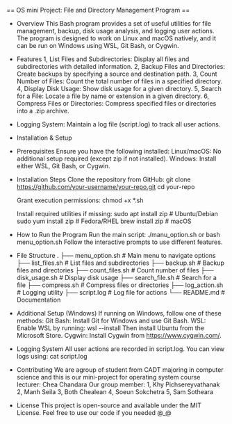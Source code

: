 == OS mini Project: File and Directory Management Program ==

- Overview
    This Bash program provides a set of useful utilities for file management, backup, disk usage analysis, and logging user actions. The program is designed to work on Linux and macOS natively, and it can be run on Windows using WSL, Git Bash, or Cygwin.

- Features
1, List Files and Subdirectories: Display all files and subdirectories with detailed information.
2, Backup Files and Directories: Create backups by specifying a source and destination path.
3, Count Number of Files: Count the total number of files in a specified directory.
4, Display Disk Usage: Show disk usage for a given directory.
5, Search for a File: Locate a file by name or extension in a given directory.
6, Compress Files or Directories: Compress specified files or directories into a .zip archive.
* Logging System: Maintain a log file (script.log) to track all user actions.

- Installation & Setup
+ Prerequisites
    Ensure you have the following installed:
    Linux/macOS: No additional setup required (except zip if not installed).
    Windows: Install either WSL, Git Bash, or Cygwin.
+ Installation Steps
  Clone the repository from GitHub:
git clone https://github.com/your-username/your-repo.git
cd your-repo

  Grant execution permissions:
    chmod +x *.sh

  Install required utilities if missing:
    sudo apt install zip  # Ubuntu/Debian
    sudo yum install zip  # Fedora/RHEL
    brew install zip      # macOS

- How to Run the Program
  Run the main script:
    ./manu_option.sh or bash menu_option.sh
Follow the interactive prompts to use different features.

- File Structure
.
├── menu_option.sh      # Main menu to navigate options
├── list_files.sh       # List files and subdirectories
├── backup.sh           # Backup files and directories
├── count_files.sh      # Count number of files
├── disk_usage.sh       # Display disk usage
├── search_file.sh      # Search for a file
├── compress.sh         # Compress files or directories
├── log_action.sh       # Logging utility
├── script.log          # Log file for actions
└── README.md           # Documentation

+ Additional Setup (Windows)
    If running on Windows, follow one of these methods:
      Git Bash: Install Git for Windows and use Git Bash.
      WSL: Enable WSL by running:
        wsl --install
        Then install Ubuntu from the Microsoft Store.
      Cygwin: Install Cygwin from https://www.cygwin.com/.

+ Logging System
All user actions are recorded in script.log.
You can view logs using:
    cat script.log

+ Contributing
    We are agroup of student from CADT majoring in computer science and this is our mini-project for operating system course
    lecturer: Chea Chandara
    Our group member:
  1, Khy Pichsereyvathanak
  2, Manh Seila
  3, Both Chealean
  4, Soeun Sokchetra
  5, Sam Sotheara

+ License
This project is open-source and available under the MIT License.
Feel free to use our code if you needed @_@

